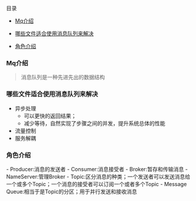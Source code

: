 目录

- <a href="#1">Mq介绍</a>

- <a href="#2">哪些文件适合使用消息队列来解决</a>

- <a href="#3">角色介绍</a>


 <h3 id="#1">Mq介绍</h3>

  > 消息队列是一种先进先出的数据结构

 <h3 id="#2">哪些文件适合使用消息队列来解决</h3>

  - 异步处理
    - 可以更快的返回结果；
    - 减少等待，自然实现了步骤之间的并发，提升系统总体的性能
  - 流量控制
  - 服务解耦
 <h3 id="#3">角色介绍</h3>
    - Producer:消息的发送者
    - Consumer:消息接受者
    - Broker:暂存和传输消息
    - NameServer:管理Broker
    - Topic:区分消息的种类；一个发送者可以发送消息给一个或多个Topic；一个消息的接受者可以订阅一个或者多个Topic
    - Message Queue:相当于是Topic的分区；用于并行发送和接收消息
   
